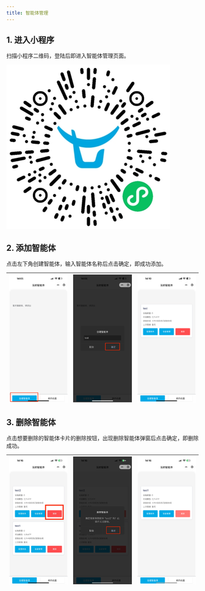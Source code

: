 ```yaml
---
title: 智能体管理
---
```


## 1. 进入小程序

扫描小程序二维码，登陆后即进入智能体管理页面。

![qrcode](./imgs/agent-management/qrcode.png)

## 2. 添加智能体

点击左下角创建智能体，输入智能体名称后点击确定，即成功添加。

| ![image-20250804163148843](./imgs/agent-management/image-20250804163148843.png) | ![image-20250804163120234](./imgs/agent-management/image-20250804163120234.png) | ![image-20250804163158656](./imgs/agent-management/image-20250804163158656.png) |
| ------------------------------------------------------------------------------- | ------------------------------------------------------------------------------- | ------------------------------------------------------------------------------- |

## 3. 删除智能体

点击想要删除的智能体卡片的删除按钮，出现删除智能体弹窗后点击确定，即删除成功。

| ![image-20250804163238641](./imgs/agent-management/image-20250804163238641.png) | ![image-20250804163247247](./imgs/agent-management/image-20250804163247247.png) | ![image-20250804163253084](./imgs/agent-management/image-20250804163253084.png) |
| ------------------------------------------------------------------------------- | ------------------------------------------------------------------------------- | ------------------------------------------------------------------------------- |
